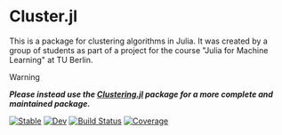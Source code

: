 # Cluster.jl

This is a package for clustering algorithms in Julia. It was created by a group of students as part of a project for the course "Julia for Machine Learning" at TU Berlin.

> [!WARNING]
> ***Please instead use the [Clustering.jl](https://github.com/JuliaStats/Clustering.jl) package for a more complete and maintained package.***

[![Stable](https://img.shields.io/badge/docs-stable-blue.svg)](https://viktorlorentz.github.io/Cluster.jl/stable/)
[![Dev](https://img.shields.io/badge/docs-dev-blue.svg)](https://viktorlorentz.github.io/Cluster.jl/dev/)
[![Build Status](https://github.com/viktorlorentz/Cluster.jl/actions/workflows/CI.yml/badge.svg?branch=main)](https://github.com/viktorlorentz/Cluster.jl/actions/workflows/CI.yml?query=branch%3Amain)
[![Coverage](https://codecov.io/gh/viktorlorentz/Cluster.jl/branch/main/graph/badge.svg)](https://codecov.io/gh/viktorlorentz/Cluster.jl)
